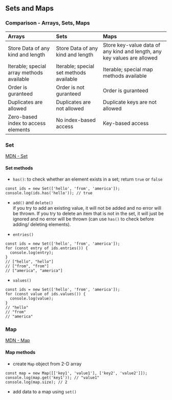 ## Sets and Maps

### Comparison - Arrays, Sets, Maps
| Arrays                              | Sets                              | Maps                                                                    |
|:------------------------------------|:----------------------------------|:------------------------------------------------------------------------|
| Store Data of any kind and length   | Store Data of any kind and length | Store key-value data of any kind and length, any key values are allowed |
| Iterable; special array methods available | Iterable; special set methods available | Iterable; special map methods available                     |
| Order is guranteed                  | Order is not guranteed            | Order is guranteed                                                      |
| Duplicates are allowed              | Duplicates are not allowed        | Duplicate keys are not allowed                                          |
| Zero-based index to access elements | No index-based access             | Key-based access                                                        |

### Set
[MDN - Set](https://developer.mozilla.org/en-US/docs/Web/JavaScript/Reference/Global_Objects/Set)
#### Set methods

- `has()`: to check whether an element exists in a set; return `true` or `false`
```
const ids = new Set(['hello', 'from', 'america']);
console.log(ids.has('hello')); // true
```

- `add()` and `delete()` <br />
if you try to add an existing value, it will not be added and no error will be thrown. If you try to delete an item that is not in the set, it will just be ignored and no error will be thrown (can use `has()` to check before adding/ deleting elements).

- `entries()`
```
const ids = new Set(['hello', 'from', 'america']);
for (const entry of ids.entries()) {
  console.log(entry);
}
// ["hello", "hello"]
// ["from", "from"]
// ["america", "america"]
```

- `values()`
```
const ids = new Set(['hello', 'from', 'america']);
for (const value of ids.values()) {
  console.log(value);
}  
// "hello"
// "from"
// "america"
```

### Map
[MDN - Map](https://developer.mozilla.org/en-US/docs/Web/JavaScript/Reference/Global_Objects/Map)

#### Map methods
- create `Map` object from 2-D array
```
const map = new Map([['key1', 'value1'], ['key2', 'value2']]);
console.log(map.get('key1')); // "value1"
console.log(map.size); // 2
```

- add data to a map using `set()`
